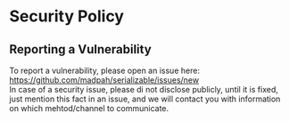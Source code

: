# Security Policy

<!--
## Supported Versions

Use this section to tell people about which versions of your project are
currently being supported with security updates.

| Version | Supported          |
| ------- | ------------------ |
| 5.1.x   | :white_check_mark: |
| 5.0.x   | :x:                |
| 4.0.x   | :white_check_mark: |
| < 4.0   | :x:                |

/-->


## Reporting a Vulnerability

To report a vulnerability, please open an issue here: <https://github.com/madpah/serializable/issues/new>  
In case of a security issue, please di not disclose publicly, until it is fixed, just mention this fact in an issue, and we will contact you with information on which mehtod/channel to communicate.
